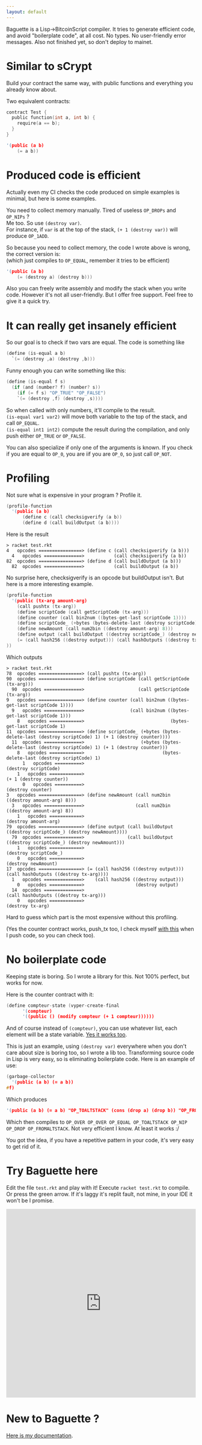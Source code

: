 ```yaml
---
layout: default
---
```


Baguette is a Lisp->BitcoinScript compiler. It tries to generate efficient code, and avoid "boilerplate code", at all cost. No types. No user-friendly error messages. Also not finished yet, so don't deploy to mainet.

# Similar to sCrypt

Build your contract the same way, with public functions and everything you already know about.

Two equivalent contracts:

```C
contract Test {
  public function(int a, int b) {
    require(a == b);
  }
}
```

```C
'(public (a b)
    (= a b))
```

# Produced code is efficient

Actually even my CI checks the code produced on simple examples is minimal, but here is some examples.

You need to collect memory manually. Tired of useless `OP_DROPs` and `OP_NIPs` ?  
Me too. So use `(destroy var)`.  
For instance, if `var` is at the top of the stack, `(+ 1 (destroy var))` will produce `OP_1ADD`.

So because you need to collect memory, the code I wrote above is wrong, the correct version is:  
(which just compiles to `OP_EQUAL`, remember it tries to be efficient)

```C
'(public (a b)
    (= (destroy a) (destroy b)))
```

Also you can freely write assembly and modify the stack when you write code. However it's not all user-friendly. But I offer free support. Feel free to give it a quick try.

# It can really get insanely efficient

So our goal is to check if two vars are equal. The code is something like

```C
(define (is-equal a b)
  `(= (destroy ,a) (destroy ,b)))
```

Funny enough you can write something like this:

```C
(define (is-equal f s)
  (if (and (number? f) (number? s))
    (if (= f s) "OP_TRUE" "OP_FALSE")
    `(= (destroy ,f) (destroy ,s))))
```

So when called with only numbers, it'll compile to the result.  
`(is-equal var1 var2)` will move both variable to the top of the stack, and call `OP_EQUAL`.  
`(is-equal int1 int2)` compute the result during the compilation, and only push either `OP_TRUE` or `OP_FALSE`.

You can also specialize if only one of the arguments is known. If you check if you are equal to `OP_0`, you are iif you are `OP_0`, so just call `OP_NOT`.

# Profiling

Not sure what is expensive in your program ? Profile it.

```C
(profile-function
  '(public (a b)
      (define c (call checksigverify (a b))
      (define d (call buildOutput (a b))))
```

Here is the result

```
> racket test.rkt
4   opcodes ================> (define c (call checksigverify (a b)))
  4   opcodes ==============>           (call checksigverify (a b))
82  opcodes ================> (define d (call buildOutput (a b)))
  82  opcodes ==============>           (call buildOutput (a b))
```

No surprise here, checksigverify is an opcode but buildOutput isn't. But here is a more interesting example.

```C
(profile-function
  '(public (tx-arg amount-arg)
    (call pushtx (tx-arg))
    (define scriptCode (call getScriptCode (tx-arg)))
    (define counter (call bin2num ((bytes-get-last scriptCode 1))))
    (define scriptCode_ (+bytes (bytes-delete-last (destroy scriptCode) 1) (+ 1 (destroy counter))))
    (define newAmount (call num2bin ((destroy amount-arg) 8)))
    (define output (call buildOutput ((destroy scriptCode_) (destroy newAmount))))
    (= (call hash256 ((destroy output))) (call hashOutputs ((destroy tx-arg))))
))
```

Which outputs

```
> racket test.rkt
78  opcodes ================> (call pushtx (tx-arg))
90  opcodes ================> (define scriptCode (call getScriptCode (tx-arg)))
  90  opcodes ==============>                    (call getScriptCode (tx-arg))
9   opcodes ================> (define counter (call bin2num ((bytes-get-last scriptCode 1))))
  9   opcodes ==============>                 (call bin2num ((bytes-get-last scriptCode 1)))
    8   opcodes ============>                                (bytes-get-last scriptCode 1)
11  opcodes ================> (define scriptCode_ (+bytes (bytes-delete-last (destroy scriptCode) 1) (+ 1 (destroy counter))))
  11  opcodes ==============>                     (+bytes (bytes-delete-last (destroy scriptCode) 1) (+ 1 (destroy counter)))
    8   opcodes ============>                             (bytes-delete-last (destroy scriptCode) 1)
      1   opcodes ==========>                                                (destroy scriptCode)
    1   opcodes ============>                                                                        (+ 1 (destroy counter))
      0   opcodes ==========>                                                                             (destroy counter)
3   opcodes ================> (define newAmount (call num2bin ((destroy amount-arg) 8)))
  3   opcodes ==============>                   (call num2bin ((destroy amount-arg) 8))
    1   opcodes ============>                                  (destroy amount-arg)
79  opcodes ================> (define output (call buildOutput ((destroy scriptCode_) (destroy newAmount))))
  79  opcodes ==============>                (call buildOutput ((destroy scriptCode_) (destroy newAmount)))
    1   opcodes ============>                                   (destroy scriptCode_)
    0   opcodes ============>                                                         (destroy newAmount)
17  opcodes ================> (= (call hash256 ((destroy output))) (call hashOutputs ((destroy tx-arg))))
  1   opcodes ==============>    (call hash256 ((destroy output)))
    0   opcodes ============>                   (destroy output)
  14  opcodes ==============>                                      (call hashOutputs ((destroy tx-arg)))
    0   opcodes ============>                                                         (destroy tx-arg)
```

Hard to guess which part is the most expensive without this profiling.

(Yes the counter contract works, push_tx too, I check myself [with this](https://replit.com/@frenchfrog42/Counter) when I push code, so you can check too).

# No boilerplate code

Keeping state is boring. So I wrote a library for this. Not 100% perfect, but works for now.

Here is the counter contract with it:

```C
(define compteur-state (vyper-create-final
      '(compteur)
      '((public () (modify compteur (+ 1 compteur))))))
```

And of course instead of `(compteur)`, you can use whatever list, each element will be a state variable. [Yes it works too](https://replit.com/@frenchfrog42/Counter).

This is just an example, using `(destroy var)` everywhere when you don't care about size is boring too, so I wrote a lib too. Transforming source code in Lisp is very easy, so is eliminating boilerplate code. Here is an example of use:

```C
(garbage-collector
  '(public (a b) (= a b))
#f)
```

Which produces

```C
'(public (a b) (= a b) "OP_TOALTSTACK" (cons (drop a) (drop b)) "OP_FROMALTSTACK")
```

Which then compiles to `OP_OVER OP_OVER OP_EQUAL OP_TOALTSTACK OP_NIP OP_DROP OP_FROMALTSTACK`. Not very efficient I know. At least it works :/

You got the idea, if you have a repetitive pattern in your code, it's very easy to get rid of it.

# Try Baguette here

Edit the file `test.rkt` and play with it! Execute `racket test.rkt` to compile. Or press the green arrow. If it's laggy it's replit fault, not mine, in your IDE it won't be I promise.

<iframe frameborder="0" width="100%" height="500px" src="https://replit.com/@frenchfrog42/Embed?embed=true"></iframe>

# New to Baguette ?

[Here is my documentation](http://replit-docs.frenchfrog42.repl.co).
